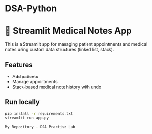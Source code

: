 # DSA-Python
# 🏥 Streamlit Medical Notes App

This is a Streamlit app for managing patient appointments and medical notes using custom data structures (linked list, stack).

## Features
- Add patients
- Manage appointments
- Stack-based medical note history with undo

## Run locally

```bash
pip install -r requirements.txt
streamlit run app.py

My Repository - DSA Practise Lab

